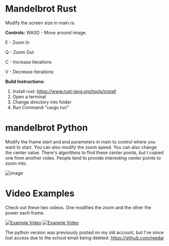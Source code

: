 # Mandelbrot Rust
Modify the screen size in main.rs.

**Controls:**
WASD - Move around image.

E - Zoom In

Q - Zoom Out

C - Increase Iterations

V - Decrease Iterations

**Build Instructions:**
1. Install rust: https://www.rust-lang.org/tools/install
2. Open a terminal
3. Change directory into folder
4. Run Command "cargo run"



# mandelbrot Python
Modify the frame start and end parameters in main to control where you want to start. You can also modify the zoom speed.
You can also change the center value. There's algorithms to find these center points, but I copied one from another video. People tend to provide interesting center points to zoom into.

![image](https://github.com/areed7/mandelbrot/assets/17960131/490e91ec-44fc-4f5e-a5af-c5514283e26e)


# Video Examples

Check out these two videos. One modifies the zoom and the other the power each frame.

[![Example Video](https://img.youtube.com/vi/sxRXrnczkV4/0.jpg)](https://www.youtube.com/watch?v=sxRXrnczkV4)
[![Example Video](https://img.youtube.com/vi/tx5pQbAkBA0/0.jpg)](https://www.youtube.com/watch?v=tx5pQbAkBA0)


The python version was previously posted on my old account, but I've since lost access due to the school email being deleted.
https://github.com/reedaj
